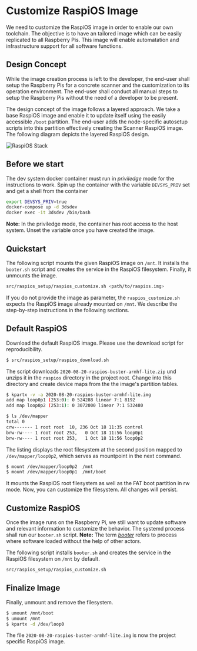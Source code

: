 # Customize RaspiOS Image

We need to customize the RaspiOS image in order to enable our own toolchain. The objective is to have an tailored image which can be easily replicated to all Raspberry Pis. This image will enable automatation and infrastructure support for all software functions.

## Design Concept

While the image creation process is left to the developer, the end-user shall setup the Raspberry Pis for a concrete scanner and the customization to its operation environment. The end-user shall conduct all manual steps to setup the Raspberry Pis without the need of a developer to be present. 

The design concept of the image follows a layered approach. We take a base RaspiOS image and enable it to update itself using the easily accessible `/boot` partition. The end-user adds the node-specific autosetup scripts into this partition effectively creating the Scanner RaspiOS image. The following diagram depicts the layered RaspiOS design.

![RaspiOS Stack](http://www.plantuml.com/plantuml/png/3SMn3G8n30NGLM21kBYEcWqO08KVYukuE97zBHYVUysxTiEHJTEFoqwkk8bu_PPtvvwl37LCeneBvX0qnMTpsUuFL3Dr6JLurYP2i9vUO_KPXJ_-0G00)

## Before we start

The dev system docker container must run in *priviledge* mode for the instructions to work. Spin up the container with the variable `DEVSYS_PRIV` set and get a shell from the container

```bash
export DEVSYS_PRIV=true
docker-compose up -d 3dsdev
docker exec -it 3dsdev /bin/bash
```

**Note:** In the priviledge mode, the container has root access to the host system. Unset the variable once you have created the image.

## Quickstart

The following script mounts the given RaspiOS image on `/mnt`. It installs the `booter.sh` script and creates the service in the RaspiOS filesystem. Finally, it unmounts the image. 

```bash
src/raspios_setup/raspios_customize.sh <path/to/raspios.img>
```

If you do not provide the image as parameter, the `raspios_customize.sh` expects the RaspiOS image already mounted on `/mnt`. We describe the step-by-step instructions in the following sections.

## Default RaspiOS

Download the default RaspiOS image. Please use the download script for reproducibility.

```bash
$ src/raspios_setup/raspios_download.sh
```

The script downloads `2020-08-20-raspios-buster-armhf-lite.zip` und unzips it in the `raspios` directory in the project root. Change into this directory and create device maps from the the image's partition tables. 

```bash
$ kpartx -v -a 2020-08-20-raspios-buster-armhf-lite.img
add map loop0p1 (253:0): 0 524288 linear 7:1 8192
add map loop0p2 (253:1): 0 3072000 linear 7:1 532480

$ ls /dev/mapper
total 0
crw------- 1 root root  10, 236 Oct 18 11:35 control
brw-rw---- 1 root root 253,   0 Oct 18 11:56 loop0p1
brw-rw---- 1 root root 253,   1 Oct 18 11:56 loop0p2
```

The listing displays the root filesystem at the second position mapped to `/dev/mapper/loop0p2`, which serves as mountpoint in the next command.

```bash
$ mount /dev/mapper/loop0p2  /mnt
$ mount /dev/mapper/loop0p1  /mnt/boot
```

It mounts the RaspiOS root filesystem as well as the FAT boot partition in rw mode. Now, you can customize the filesystem. All changes will persist. 


## Customize RaspiOS

Once the image runs on the Raspberry Pi, we still want to update software and relevant information to customize the behavior. The systemd process shall run our `booter.sh` script. **Note:** The term [*booter*](https://en.wikipedia.org/wiki/Booter) refers to process where software loaded without the help of other actors.

The following script installs `booter.sh` and creates the service in the RaspiOS filesystem on `/mnt` by default.

```bash
src/raspios_setup/raspios_customize.sh
```

## Finalize Image

Finally, unmount and remove the filesystem.

```bash
$ umount /mnt/boot
$ umount /mnt
$ kpartx -d /dev/loop0
```

The file `2020-08-20-raspios-buster-armhf-lite.img` is now the project specific RaspiOS image. 
